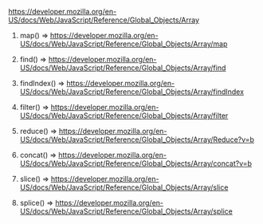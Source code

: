 https://developer.mozilla.org/en-US/docs/Web/JavaScript/Reference/Global_Objects/Array



1. map()  => https://developer.mozilla.org/en-US/docs/Web/JavaScript/Reference/Global_Objects/Array/map

2. find()  => https://developer.mozilla.org/en-US/docs/Web/JavaScript/Reference/Global_Objects/Array/find

3. findIndex()  => https://developer.mozilla.org/en-US/docs/Web/JavaScript/Reference/Global_Objects/Array/findIndex

4. filter()  => https://developer.mozilla.org/en-US/docs/Web/JavaScript/Reference/Global_Objects/Array/filter

5. reduce()  => https://developer.mozilla.org/en-US/docs/Web/JavaScript/Reference/Global_Objects/Array/Reduce?v=b

6. concat()  => https://developer.mozilla.org/en-US/docs/Web/JavaScript/Reference/Global_Objects/Array/concat?v=b

7. slice()  => https://developer.mozilla.org/en-US/docs/Web/JavaScript/Reference/Global_Objects/Array/slice

8. splice()  => https://developer.mozilla.org/en-US/docs/Web/JavaScript/Reference/Global_Objects/Array/splice
